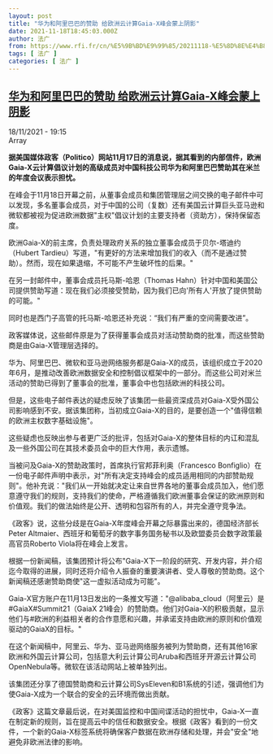 ```yaml
---
layout: post
title: "华为和阿里巴巴的赞助 给欧洲云计算Gaia-X峰会蒙上阴影"
date: 2021-11-18T18:45:03.000Z
author: 法广
from: https://www.rfi.fr/cn/%E5%9B%BD%E9%99%85/20211118-%E5%8D%8E%E4%B8%BA%E5%92%8C%E9%98%BF%E9%87%8C%E5%B7%B4%E5%B7%B4%E7%9A%84%E8%B5%9E%E5%8A%A9-%E7%BB%99%E6%AC%A7%E6%B4%B2%E4%BA%91%E8%AE%A1%E7%AE%97gaia-x%E5%B3%B0%E4%BC%9A%E8%92%99%E4%B8%8A%E9%98%B4%E5%BD%B1
tags: [ 法广 ]
categories: [ 法广 ]
---
```

<!--1637261103000-->
[华为和阿里巴巴的赞助 给欧洲云计算Gaia-X峰会蒙上阴影](https://www.rfi.fr/cn/%E5%9B%BD%E9%99%85/20211118-%E5%8D%8E%E4%B8%BA%E5%92%8C%E9%98%BF%E9%87%8C%E5%B7%B4%E5%B7%B4%E7%9A%84%E8%B5%9E%E5%8A%A9-%E7%BB%99%E6%AC%A7%E6%B4%B2%E4%BA%91%E8%AE%A1%E7%AE%97gaia-x%E5%B3%B0%E4%BC%9A%E8%92%99%E4%B8%8A%E9%98%B4%E5%BD%B1)
------

<div>
<div>18/11/2021 - 19:15</div>Array<p><strong>                    据美国媒体政客（Politico）网站11月17日的消息说，据其看到的内部信件，欧洲Gaia-X云计算倡议计划的高级成员对中国科技公司华为和阿里巴巴赞助其在米兰的年度会议表示担忧。                </strong></p><div >                    <p>在峰会于11月18日开幕之前，从董事会成员和集团管理层之间交换的电子邮件中可以发现，多名董事会成员，对于中国的公司（复数）还有美国云计算巨头亚马逊和微软都被视为促进欧洲数据"主权"倡议计划的主要支持者（资助方），保持保留态度。</p><p>欧洲Gaia-X的前主席，负责处理政府关系的独立董事会成员于贝尔-塔迪约（Hubert Tardieu）写道，"有更好的方法来增加我们的收入（而不是通过赞助）。然而，现在如果退缩，不可能不产生破坏性的后果。"</p><p>在另一封邮件中，董事会成员托马斯-哈恩（Thomas Hahn）针对中国和美国公司提供赞助写道：现在我们必须接受赞助，因为我们已向'所有人'开放了提供赞助的可能。"</p><p>同时也是西门子高管的托马斯-哈恩还补充说：“我们有严重的空间需要改进”。</p><p>政客媒体说，这些邮件原是为了获得董事会成员对活动赞助商的批准，而这些赞助商是由Gaia-X管理层选择的。</p><p>华为、阿里巴巴、微软和亚马逊网络服务都是Gaia-X的成员，该组织成立于2020年6月，是推动改善欧洲数据安全和控制倡议框架中的一部分。而这些公司对米兰活动的赞助已得到了董事会的批准，董事会中也包括欧洲的科技公司。</p><p>但是，这些电子邮件表达的疑虑反映了该集团一些最资深成员对Gaia-X受外国公司影响感到不安。据该集团称，当初成立Gaia-X的目的，是要创造一个"值得信赖的欧洲主权数字基础设施"。</p><p>这些疑虑也反映出参与者更广泛的批评，包括对Gaia-X的整体目标的内讧和混乱及一些外国公司在其技术委员会中的巨大作用，表示遗憾。</p><p>当被问及Gaia-X的赞助政策时，首席执行官邦菲利奥（Francesco Bonfiglio）在一份电子邮件声明中表示，对"所有决定支持峰会的成员适用相同的内部赞助规则"。他补充说："我们从一开始就决定让来自世界各地的董事会成员加入，他们愿意遵守我们的规则，支持我们的使命，严格遵循我们欧洲董事会保证的欧洲原则和价值观。我们的做法始终是公开、透明和包容所有的人，并完全遵守竞争法。</p><p>《政客》说，这些分歧是在Gaia-X年度峰会开幕之际暴露出来的，德国经济部长Peter Altmaier、西班牙和葡萄牙的数字事务国务秘书以及欧盟委员会数字政策最高官员Roberto Viola将在峰会上发言。</p><p>根据一份新闻稿，该集团预计将公布"Gaia-X下一阶段的研究、开发内容，并介绍迄今取得的进展，同时还将介绍令人振奋的重要演讲者、受人尊敬的赞助商。这个新闻稿还感谢赞助商使"这一虚拟活动成为可能"。</p><p>Gaia-X官方账户在11月13日发出的一条推文写道："@alibaba_cloud（阿里云）是#GaiaX#Summit21（GaiaX 21峰会）的赞助商。他们对Gaia-X的积极贡献，显示他们与#欧洲的利益相关者的合作意愿和兴趣，并承诺支持由欧洲的原则和价值观驱动的GaiaX的目标。"</p><p>在这个新闻稿中，阿里云、华为、亚马逊网络服务被列为赞助商，还有其他16家欧洲和外国云计算公司，包括意大利云计算公司Aruba和西班牙开源云计算公司OpenNebula等。微软在该活动网站上被单独列出。</p><p>该集团还分享了德国赞助商和云计算公司SysEleven和B1系统的引述，强调他们为使Gaia-X成为一个联合的安全的云环境而做出贡献。</p><p>《政客》这篇文章最后说，在对美国监控和中国间谍活动的担忧中，Gaia-X一直在制定新的规则，旨在提高云中的信任和数据安全。根据《政客》看到的一份文件，一个新的Gaia-X标签系统将确保客户数据在欧洲存储和处理，并会"安全"地避免非欧洲法律的影响。</p>                                            <div data-selfpromo-newsletter>    </div>    <div data-selfpromo-app>    </div>                </div>
</div>
